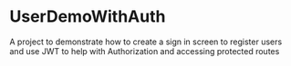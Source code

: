 # UserDemoWithAuth
A project to demonstrate how to create a sign in screen to register users and use JWT to help with Authorization and accessing protected routes
